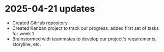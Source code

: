 # 2025-04-21 updates
- Created GitHub repository
- Created Kanban project to track our progress; added first set of tasks for week 1
- Brainstormed with teammates to develop our project's requirements, storyline, etc.
